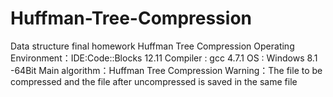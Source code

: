 Huffman-Tree-Compression
========================
Data structure final homework
Huffman Tree Compression
Operating Environment：IDE:Code::Blocks 12.11
		  Compiler : gcc 4.7.1
		  OS : Windows 8.1 -64Bit 
Main algorithm：Huffman Tree Compression
Warning：The file to be compressed and the file after uncompressed is saved in the same file
